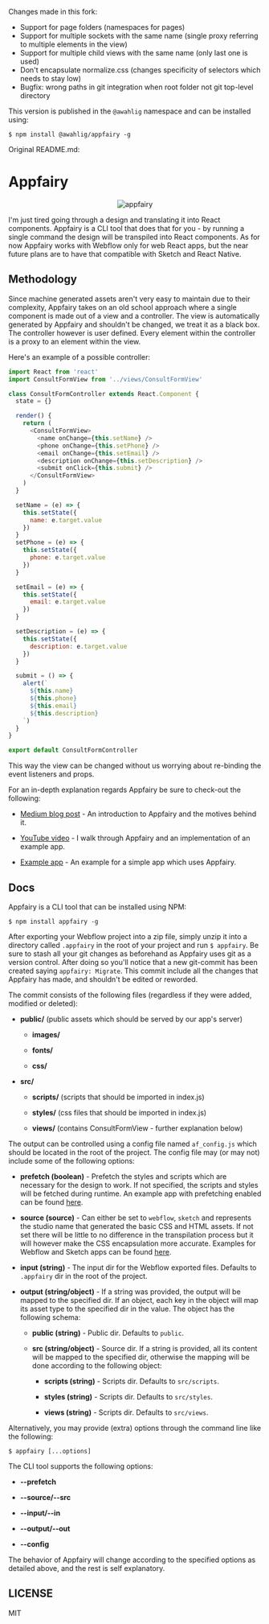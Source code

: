 Changes made in this fork:

- Support for page folders (namespaces for pages)
- Support for multiple sockets with the same name (single proxy referring to multiple elements in the view)
- Support for multiple child views with the same name (only last one is used)
- Don't encapsulate normalize.css (changes specificity of selectors which needs to stay low)
- Bugfix: wrong paths in git integration when root folder not git top-level directory

This version is published in the `@awahlig` namespace and can be installed using:

    $ npm install @awahlig/appfairy -g

Original README.md:

# Appfairy

<p align="center"><img src="https://user-images.githubusercontent.com/7648874/45173702-8e98e700-b23b-11e8-96c7-2426ab03abe0.png" alt="appfairy"></p>

I'm just tired going through a design and translating it into React components. Appfairy is a CLI tool that does that for you - by running a single command the design will be transpiled into React components. As for now Appfairy works with Webflow only for web React apps, but the near future plans are to have that compatible with Sketch and React Native.

## Methodology

Since machine generated assets aren't very easy to maintain due to their complexity, Appfairy takes on an old school approach where a single component is made out of a view and a controller. The view is automatically generated by Appfairy and shouldn't be changed, we treat it as a black box. The controller however is user defined. Every element within the controller is a proxy to an element within the view.

Here's an example of a possible controller:

```js
import React from 'react'
import ConsultFormView from '../views/ConsultFormView'

class ConsultFormController extends React.Component {
  state = {}

  render() {
    return (
      <ConsultFormView>
        <name onChange={this.setName} />
        <phone onChange={this.setPhone} />
        <email onChange={this.setEmail} />
        <description onChange={this.setDescription} />
        <submit onClick={this.submit} />
      </ConsultFormView>
    )
  }

  setName = (e) => {
    this.setState({
      name: e.target.value
    })
  }
  setPhone = (e) => {
    this.setState({
      phone: e.target.value
    })
  }

  setEmail = (e) => {
    this.setState({
      email: e.target.value
    })
  }

  setDescription = (e) => {
    this.setState({
      description: e.target.value
    })
  }

  submit = () => {
    alert(`
      ${this.name}
      ${this.phone}
      ${this.email}
      ${this.description}
    `)
  }
}

export default ConsultFormController
```

This way the view can be changed without us worrying about re-binding the event listeners and props.

For an in-depth explanation regards Appfairy be sure to check-out the following:

- [Medium blog post](https://medium.com/@eytanmanor/how-to-create-a-react-app-out-of-a-webflow-project-309b696a0533) - An introduction to Appfairy and the motives behind it.

- [YouTube video](https://www.youtube.com/watch?v=6hJe6pZld0o) - I walk through Appfairy and an implementation of an example app.

- [Example app](https://github.com/DAB0mB/Appfairy/tree/master/examples/prefetch) - An example for a simple app which uses Appfairy.

## Docs

Appfairy is a CLI tool that can be installed using NPM:

    $ npm install appfairy -g

After exporting your Webflow project into a zip file, simply unzip it into a directory called `.appfairy` in the root of your project and run `$ appfairy`. Be sure to stash all your git changes as beforehand as Appfairy uses git as a version control. After doing so you'll notice that a new git-commit has been created saying `appfairy: Migrate`. This commit include all the changes that Appfairy has made, and shouldn't be edited or reworded.

The commit consists of the following files (regardless if they were added, modified or deleted):

- **public/** (public assets which should be served by our app's server)

  - **images/**

  - **fonts/**

  - **css/**

- **src/**

  - **scripts/** (scripts that should be imported in index.js)

  - **styles/** (css files that should be imported in index.js)

  - **views/** (contains ConsultFormView - further explanation below)

The output can be controlled using a config file named `af_config.js` which should be located in the root of the project. The config file may (or may not) include some of the following options:

- **prefetch (boolean)** - Prefetch the styles and scripts which are necessary for the design to work. If not specified, the scripts and styles will be fetched during runtime. An example app with prefetching enabled can be found [here](https://github.com/DAB0mB/Appfairy/tree/master/examples/prefetch).

- **source (source)** - Can either be set to `webflow`, `sketch` and represents the studio name that generated the basic CSS and HTML assets. If not set there will be little to no difference in the transpilation process but it will however make the CSS encapsulation more accurate. Examples for Webflow and Sketch apps can be found [here](https://github.com/DAB0mB/Appfairy/tree/master/examples).

- **input (string)** - The input dir for the Webflow exported files. Defaults to `.appfairy` dir in the root of the project.

- **output (string/object)** - If a string was provided, the output will be mapped to the specified dir. If an object, each key in the object will map its asset type to the specified dir in the value. The object has the following schema:

  - **public (string)** - Public dir. Defaults to `public`.

  - **src (string/object)** - Source dir. If a string is provided, all its content will be mapped to the specified dir, otherwise the mapping will be done according to the following object:

    - **scripts (string)** - Scripts dir. Defaults to `src/scripts`.

    - **styles (string)** - Scripts dir. Defaults to `src/styles`.

    - **views (string)** - Scripts dir. Defaults to `src/views`.

Alternatively, you may provide (extra) options through the command line like the following:

    $ appfairy [...options]

The CLI tool supports the following options:

- **--prefetch**

- **--source/--src**

- **--input/--in**

- **--output/--out**

- **--config**

The behavior of Appfairy will change according to the specified options as detailed above, and the rest is self explanatory.

## LICENSE

MIT
